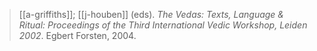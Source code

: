 > [[a-griffiths]]; [[j-houben]] (eds). *The Vedas: Texts, Language & Ritual: Proceedings of the Third International Vedic Workshop, Leiden 2002*. Egbert Forsten, 2004.